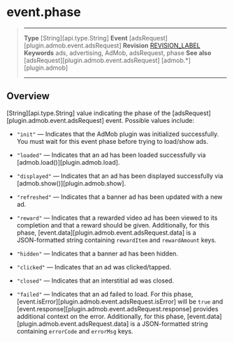 # event.phase

> --------------------- ------------------------------------------------------------------------------------------
> __Type__              [String][api.type.String]
> __Event__             [adsRequest][plugin.admob.event.adsRequest]
> __Revision__          [REVISION_LABEL](REVISION_URL)
> __Keywords__          ads, advertising, AdMob, adsRequest, phase
> __See also__			[adsRequest][plugin.admob.event.adsRequest]
>						[admob.*][plugin.admob]
> --------------------- ------------------------------------------------------------------------------------------

## Overview

[String][api.type.String] value indicating the phase of the [adsRequest][plugin.admob.event.adsRequest] event. Possible values include:

* `"init"` &mdash; Indicates that the AdMob plugin was initialized successfully. You must wait for this event phase before trying to load/show ads.

* `"loaded"` &mdash; Indicates that an ad has been loaded successfully via [admob.load()][plugin.admob.load].

* `"displayed"` &mdash; Indicates that an ad has been displayed successfully via [admob.show()][plugin.admob.show].

* `"refreshed"` &mdash; Indicates that a banner ad has been updated with a new ad.

* `"reward"` &mdash; Indicates that a rewarded video ad has been viewed to its completion and that a reward should be given. Additionally, for this phase, [event.data][plugin.admob.event.adsRequest.data] is a <nobr>JSON-formatted</nobr> string containing `rewardItem` and `rewardAmount` keys.

* `"hidden"` &mdash; Indicates that a banner ad has been hidden.

* `"clicked"` &mdash; Indicates that an ad was clicked/tapped.

* `"closed"` &mdash; Indicates that an interstitial ad was closed.

* `"failed"` &mdash; Indicates that an ad failed to load. For this phase, [event.isError][plugin.admob.event.adsRequest.isError] will be `true` and [event.response][plugin.admob.event.adsRequest.response] provides additional context on the error. Additionally, for this phase, [event.data][plugin.admob.event.adsRequest.data] is a <nobr>JSON-formatted</nobr> string containing `errorCode` and `errorMsg` keys.
